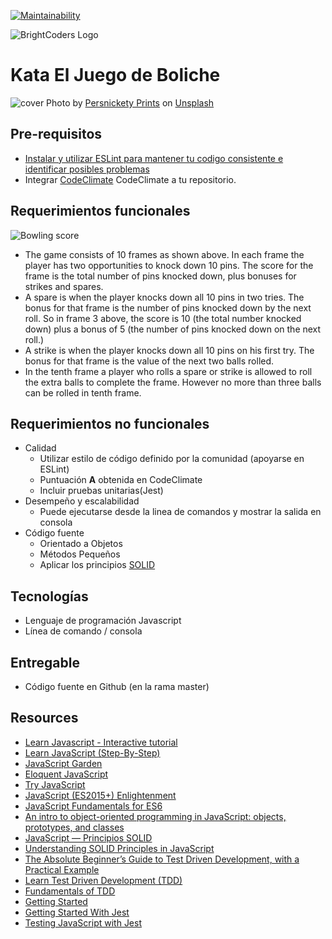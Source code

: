 [![Maintainability](https://api.codeclimate.com/v1/badges/4d4a7e0f92d11965ba4f/maintainability)](https://codeclimate.com/github/BC-MAY-21-RN/kata-02-el-juego-de-boliche-k2-m22-t2-reactive-02/maintainability)

![BrightCoders Logo](img/logo-bc.png)

# Kata El Juego de Boliche
![cover](img/cover.jpg)
<span>Photo by <a href="https://unsplash.com/@persnicketyprints?utm_source=unsplash&amp;utm_medium=referral&amp;utm_content=creditCopyText">Persnickety Prints</a> on <a href="https://unsplash.com/s/photos/bowling?utm_source=unsplash&amp;utm_medium=referral&amp;utm_content=creditCopyText">Unsplash</a></span>

## Pre-requisitos
- [Instalar y utilizar ESLint para mantener tu codigo consistente e identificar posibles problemas](https://eslint.org/)
- Integrar [CodeClimate](https://codeclimate.com/) CodeClimate a tu repositorio.

## Requerimientos funcionales
![Bowling score](img/bowling.png) 

- The game consists of 10 frames as shown above. In each frame the player has two opportunities to knock down 10 pins. The score for the frame is the total number of pins knocked down, plus bonuses for strikes and spares.
- A spare is when the player knocks down all 10 pins in two tries. The bonus for that frame is the number of pins knocked down by the next roll. So in frame 3 above, the score is 10 (the total number knocked down) plus a bonus of 5 (the number of pins knocked down on the next roll.)
- A strike is when the player knocks down all 10 pins on his first try. The bonus for that frame is the value of the next two balls rolled.
- In the tenth frame a player who rolls a spare or strike is allowed to roll the extra balls to complete the frame. However no more than three balls can be rolled in tenth frame.

## Requerimientos no funcionales
- Calidad
  - Utilizar estilo de código definido por la comunidad (apoyarse en ESLint)
  - Puntuación **A** obtenida en CodeClimate
  - Incluir pruebas unitarias(Jest)
- Desempeño y escalabilidad
  - Puede ejecutarse desde la linea de comandos y mostrar la salida en consola
- Código fuente
  - Orientado a Objetos
  - Métodos Pequeños
  - Aplicar los principios [SOLID](https://medium.com/backticks-tildes/the-s-o-l-i-d-principles-in-pictures-b34ce2f1e898)

## Tecnologías
- Lenguaje de programación Javascript
- Línea de comando / consola

## Entregable
- Código fuente en Github (en la rama master)

## Resources
- [Learn Javascript - Interactive tutorial](https://www.learn-js.org/)
- [Learn JavaScript (Step-By-Step)](https://learnjavascript.online/)
- [JavaScript Garden](https://bonsaiden.github.io/JavaScript-Garden/)
- [Eloquent JavaScript](https://eloquentjavascript.net/)
- [Try JavaScript](https://www.javascript.com/try)
- [JavaScript (ES2015+) Enlightenment](https://frontendmasters.com/books/javascript-enlightenment/)
- [JavaScript Fundamentals for ES6](https://www.pluralsight.com/courses/javascript-fundamentals-es6)
- [An intro to object-oriented programming in JavaScript: objects, prototypes, and classes](https://www.freecodecamp.org/news/an-intro-to-object-oriented-programming-in-javascript-objects-prototypes-and-classes-5d135e7361b1/)
- [JavaScript — Principios SOLID](https://medium.com/@mauriciogc/javascript-principios-solid-e93a17e950bb)
- [Understanding SOLID Principles in JavaScript](https://hackernoon.com/understanding-solid-principles-in-javascript-w1cx3yrv)
- [The Absolute Beginner’s Guide to Test Driven Development, with a Practical Example](https://medium.com/@bethqiang/the-absolute-beginners-guide-to-test-driven-development-with-a-practical-example-c39e73a11631) 
- [Learn Test Driven Development (TDD)](https://github.com/dwyl/learn-tdd)
- [Fundamentals of TDD](https://thoughtbot.com/upcase/fundamentals-of-tdd)
- [Getting Started](https://jestjs.io/docs/en/getting-started)
- [Getting Started With Jest](https://www.valentinog.com/blog/jest/) 
- [Testing JavaScript with Jest](https://flaviocopes.com/jest/)

